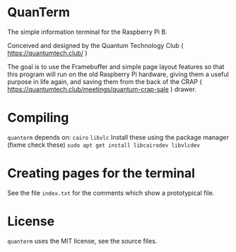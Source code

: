 # QuanTerm
The simple information terminal for the Raspberry Pi B.

Conceived and designed by the Quantum Technology Club ( https://quantumtech.club/ )

The goal is to use the Framebuffer and simple page layout features so that this program will run on the old Raspberry Pi hardware, giving them a useful purpose in life again, and saving them from the back of the CRAP ( https://quantumtech.club/meetings/quantum-crap-sale ) drawer.

# Compiling
`quanterm` depends on:
`cairo`
`libvlc`
Install these using the package manager (fixme check these)
`sudo apt get install libcairodev libvlcdev`

# Creating pages for the terminal
See the file `index.txt` for the comments which show a prototypical file.

# License
`quanterm` uses the MIT license, see the source files.